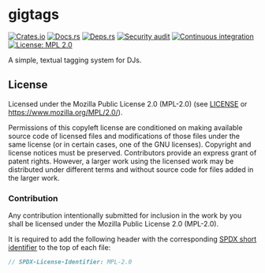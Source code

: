 # gigtags

[![Crates.io](https://img.shields.io/crates/v/gigtags.svg)](https://crates.io/crates/gigtags)
[![Docs.rs](https://docs.rs/gigtags/badge.svg)](https://docs.rs/gigtags)
[![Deps.rs](https://deps.rs/repo/github/uklotzde/gigtags/status.svg)](https://deps.rs/repo/github/uklotzde/gigtags)
[![Security audit](https://github.com/uklotzde/gigtags/actions/workflows/security-audit.yaml/badge.svg)](https://github.com/uklotzde/gigtags/actions/workflows/security-audit.yaml)
[![Continuous integration](https://github.com/uklotzde/gigtags/actions/workflows/continuous-integration.yaml/badge.svg)](https://github.com/uklotzde/gigtags/actions/workflows/continuous-integration.yaml)
[![License: MPL 2.0](https://img.shields.io/badge/License-MPL_2.0-brightgreen.svg)](https://opensource.org/licenses/MPL-2.0)

A simple, textual tagging system for DJs.

## License

Licensed under the Mozilla Public License 2.0 (MPL-2.0) (see [LICENSE](LICENSE) or <https://www.mozilla.org/MPL/2.0/>).

Permissions of this copyleft license are conditioned on making available source code of licensed files and modifications of those files under the same license (or in certain cases, one of the GNU licenses). Copyright and license notices must be preserved. Contributors provide an express grant of patent rights. However, a larger work using the licensed work may be distributed under different terms and without source code for files added in the larger work.

### Contribution

Any contribution intentionally submitted for inclusion in the work by you shall be licensed under the Mozilla Public License 2.0 (MPL-2.0).

It is required to add the following header with the corresponding [SPDX short identifier](https://spdx.dev/ids/) to the top of each file:

```rust
// SPDX-License-Identifier: MPL-2.0
```
